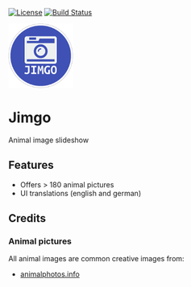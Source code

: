 [![License](https://img.shields.io/badge/license-GPL3-brightgreen.svg)](LICENSE)
[![Build Status](https://travis-ci.org/yafp/jimgo.svg?branch=master)](https://travis-ci.org/yafp/jimgo)

![logo](https://raw.githubusercontent.com/yafp/jimgo/master/app/src/main/res/drawable/app_icon_default_128.png)

# Jimgo
Animal image slideshow


## Features
- Offers > 180 animal pictures
- UI translations (english and german)


## Credits
### Animal pictures
All animal images are common creative images from:
* [animalphotos.info](http://animalphotos.info/a/)
